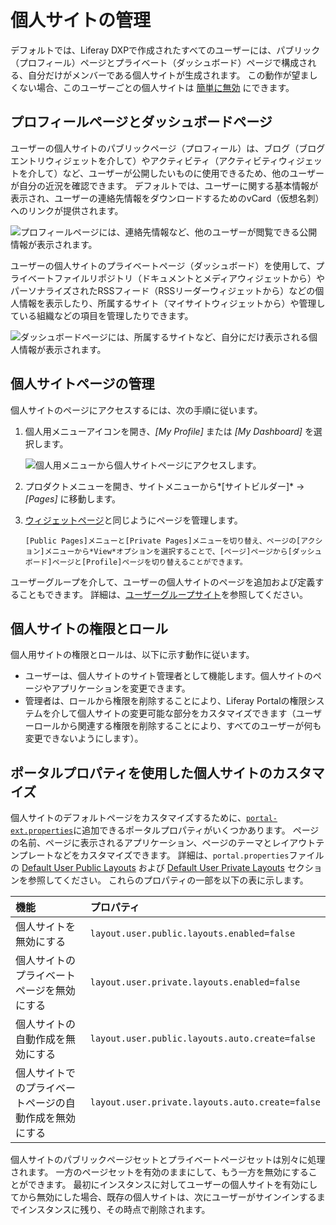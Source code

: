 # 個人サイトの管理

デフォルトでは、Liferay DXPで作成されたすべてのユーザーには、パブリック（プロフィール）ページとプライベート（ダッシュボード）ページで構成される、自分だけがメンバーである個人サイトが生成されます。 この動作が望ましくない場合、このユーザーごとの個人サイトは [簡単に無効](#customizing-personal-sites-with-portal-properties) にできます。

## プロフィールページとダッシュボードページ

ユーザーの個人サイトのパブリックページ（プロフィール）は、ブログ（ブログエントリウィジェットを介して）やアクティビティ（アクティビティウィジェットを介して）など、ユーザーが公開したいものに使用できるため、他のユーザーが自分の近況を確認できます。 デフォルトでは、ユーザーに関する基本情報が表示され、ユーザーの連絡先情報をダウンロードするためのvCard（仮想名刺）へのリンクが提供されます。

![プロフィールページには、連絡先情報など、他のユーザーが閲覧できる公開情報が表示されます。](./managing-personal-sites/images/01.png)

ユーザーの個人サイトのプライベートページ（ダッシュボード）を使用して、プライベートファイルリポジトリ（ドキュメントとメディアウィジェットから）やパーソナライズされたRSSフィード（RSSリーダーウィジェットから）などの個人情報を表示したり、所属するサイト（マイサイトウィジェットから）や管理している組織などの項目を管理したりできます。

![ダッシュボードページには、所属するサイトなど、自分にだけ表示される個人情報が表示されます。](./managing-personal-sites/images/02.png)

## 個人サイトページの管理

個人サイトのページにアクセスするには、次の手順に従います。

1.  個人用メニューアイコンを開き、*[My Profile]* または *[My Dashboard]* を選択します。

    ![個人用メニューから個人サイトページにアクセスします。](./managing-personal-sites/images/03.png)

2.  プロダクトメニューを開き、サイトメニューから*[サイトビルダー]* → *[Pages]* に移動します。

3.  [ウィジェットページ](../creating-pages/using-widget-pages/adding-widgets-to-a-page.md)と同じようにページを管理します。

    ```{tip}
    [Public Pages]メニューと[Private Pages]メニューを切り替え、ページの[アクション]メニューから*View*オプションを選択することで、[ページ]ページから[ダッシュボード]ページと[Profile]ページを切り替えることができます。
    ```

ユーザーグループを介して、ユーザーの個人サイトのページを追加および定義することもできます。 詳細は、[ユーザーグループサイト](../../users-and-permissions/user-groups/user-group-sites.md)を参照してください。

## 個人サイトの権限とロール

個人用サイトの権限とロールは、以下に示す動作に従います。

  - ユーザーは、個人サイトのサイト管理者として機能します。個人サイトのページやアプリケーションを変更できます。
  - 管理者は、ロールから権限を削除することにより、Liferay Portalの権限システムを介して個人サイトの変更可能な部分をカスタマイズできます（ユーザーロールから関連する権限を削除することにより、すべてのユーザーが何も変更できないようにします）。

## ポータルプロパティを使用した個人サイトのカスタマイズ

個人サイトのデフォルトページをカスタマイズするために、[`portal-ext.properties`](../../installation-and-upgrades/reference/portal-properties.md)に追加できるポータルプロパティがいくつかあります。 ページの名前、ページに表示されるアプリケーション、ページのテーマとレイアウトテンプレートなどをカスタマイズできます。 詳細は、`portal.properties`ファイルの [Default User Public Layouts](https://docs.liferay.com/dxp/portal/7.3-latest/propertiesdoc/portal.properties.html#Default%20User%20Public%20Layouts) および [Default User Private Layouts](https://docs.liferay.com/dxp/portal/7.3-latest/propertiesdoc/portal.properties.html#Default%20User%20Private%20Layouts) セクションを参照してください。 これらのプロパティの一部を以下の表に示します。

| 機能                          | プロパティ                                           |
| :--- | :--- |
| 個人サイトを無効にする                 | `layout.user.public.layouts.enabled=false`      |
| 個人サイトのプライベートページを無効にする       | `layout.user.private.layouts.enabled=false`     |
| 個人サイトの自動作成を無効にする            | `layout.user.public.layouts.auto.create=false`  |
| 個人サイトでのプライベートページの自動作成を無効にする | `layout.user.private.layouts.auto.create=false` |

個人サイトのパブリックページセットとプライベートページセットは別々に処理されます。 一方のページセットを有効のままにして、もう一方を無効にすることができます。 最初にインスタンスに対してユーザーの個人サイトを有効にしてから無効にした場合、既存の個人サイトは、次にユーザーがサインインするまでインスタンスに残り、その時点で削除されます。
